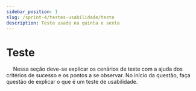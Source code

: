 ```yaml
---
sidebar_position: 1
slug: /sprint-4/testes-usabilidade/teste
description: Teste usado na quinta e sexta
---
```


# Teste

&emsp; Nessa seção deve-se explicar os cenários de teste com a ajuda dos critérios de sucesso e os pontos a se observar. No início da questão, faça questão de explicar o que é um teste de usabilidade.
